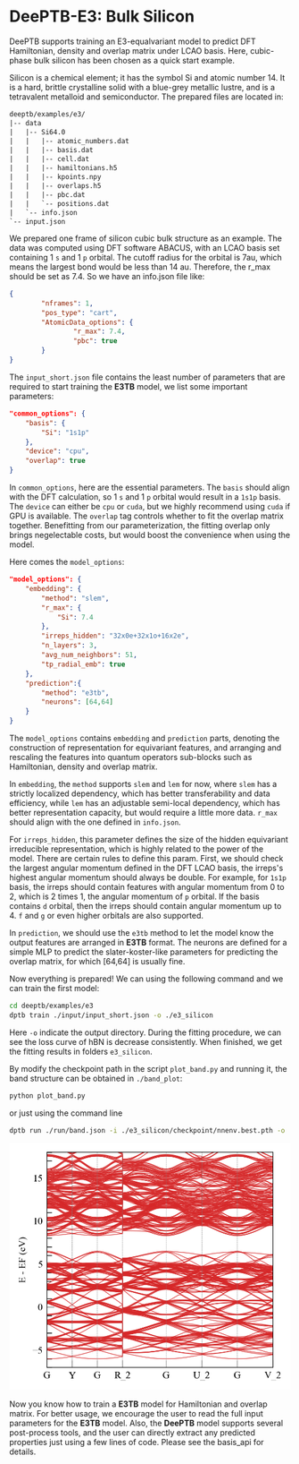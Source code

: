 # DeePTB-E3: Bulk Silicon

DeePTB supports training an E3-equalvariant model to predict DFT Hamiltonian, density and overlap matrix under LCAO basis. Here, cubic-phase bulk silicon has been chosen as a quick start example.

Silicon is a chemical element; it has the symbol Si and atomic number 14. It is a hard, brittle crystalline solid with a blue-grey metallic lustre, and is a tetravalent metalloid and semiconductor. The prepared files are located in:

```
deeptb/examples/e3/
|-- data
|   |-- Si64.0
|   |   |-- atomic_numbers.dat
|   |   |-- basis.dat
|   |   |-- cell.dat
|   |   |-- hamiltonians.h5
|   |   |-- kpoints.npy
|   |   |-- overlaps.h5
|   |   |-- pbc.dat
|   |   `-- positions.dat
|   `-- info.json
`-- input.json
```
We prepared one frame of silicon cubic bulk structure as an example. The data was computed using DFT software ABACUS, with an LCAO basis set containing 1 `s` and 1 `p` orbital. The cutoff radius for the orbital is 7au, which means the largest bond would be less than 14 au. Therefore, the r_max should be set as 7.4. So we have an info.json file like:

```json
{
        "nframes": 1,
        "pos_type": "cart",
        "AtomicData_options": {
                "r_max": 7.4,
                "pbc": true
        }
}
```

The `input_short.json` file contains the least number of parameters that are required to start training the **E3TB** model, we list some important parameters:
```json
"common_options": {
    "basis": {
        "Si": "1s1p"
    },
    "device": "cpu",
    "overlap": true
}
```
In `common_options`, here are the essential parameters. The `basis` should align with the DFT calculation, so 1 `s` and 1 `p` orbital would result in a `1s1p` basis. The `device` can either be `cpu` or `cuda`, but we highly recommend using `cuda` if GPU is available. The `overlap` tag controls whether to fit the overlap matrix together. Benefitting from our parameterization, the fitting overlap only brings negelectable costs, but would boost the convenience when using the model.

Here comes the `model_options`:
```json
"model_options": {
    "embedding": {
        "method": "slem",
        "r_max": {
            "Si": 7.4
        },
        "irreps_hidden": "32x0e+32x1o+16x2e",
        "n_layers": 3,
        "avg_num_neighbors": 51,
        "tp_radial_emb": true
    },
    "prediction":{
        "method": "e3tb",
        "neurons": [64,64]
    }
}
```
The `model_options` contains `embedding` and `prediction` parts, denoting the construction of representation for equivariant features, and arranging and rescaling the features into quantum operators sub-blocks such as Hamiltonian, density and overlap matrix.

In `embedding`, the `method` supports `slem` and `lem` for now, where `slem` has a strictly localized dependency, which has better transferability and data efficiency, while `lem` has an adjustable semi-local dependency, which has better representation capacity, but would require a little more data. `r_max` should align with the one defined in `info.json`.

For `irreps_hidden`, this parameter defines the size of the hidden equivariant irreducible representation, which is highly related to the power of the model. There are certain rules to define this param. First, we should check the largest angular momentum defined in the DFT LCAO basis, the irreps's highest angular momentum should always be double. For example, for `1s1p` basis, the irreps should contain features with angular momentum from 0 to 2, which is 2 times 1, the angular momentum of `p` orbital. If the basis contains `d` orbital, then the irreps should contain angular momentum up to 4. `f` and `g` or even higher orbitals are also supported.

In `prediction`, we should use the `e3tb` method to let the model know the output features are arranged in **E3TB** format. The neurons are defined for a simple MLP to predict the slater-koster-like parameters for predicting the overlap matrix, for which [64,64] is usually fine.


Now everything is prepared! We can using the following command and we can train the first model:

```bash
cd deeptb/examples/e3
dptb train ./input/input_short.json -o ./e3_silicon
```

Here ``-o`` indicate the output directory. During the fitting procedure, we can see the loss curve of hBN is decrease consistently. When finished, we get the fitting results in folders ```e3_silicon```.

By modify the checkpoint path in the script `plot_band.py` and running it, the band structure can be obtained in `./band_plot`:
```bash
python plot_band.py
```
or just using the command line 
```bash
dptb run ./run/band.json -i ./e3_silicon/checkpoint/nnenv.best.pth -o ./band_plot
```
![band_first](../../img/silicon_e3_band.png)

Now you know how to train a **E3TB** model for Hamiltonian and overlap matrix. For better usage, we encourage the user to read the full input parameters for the **E3TB** model. Also, the **DeePTB** model supports several post-process tools, and the user can directly extract any predicted properties just using a few lines of code. Please see the basis_api for details.